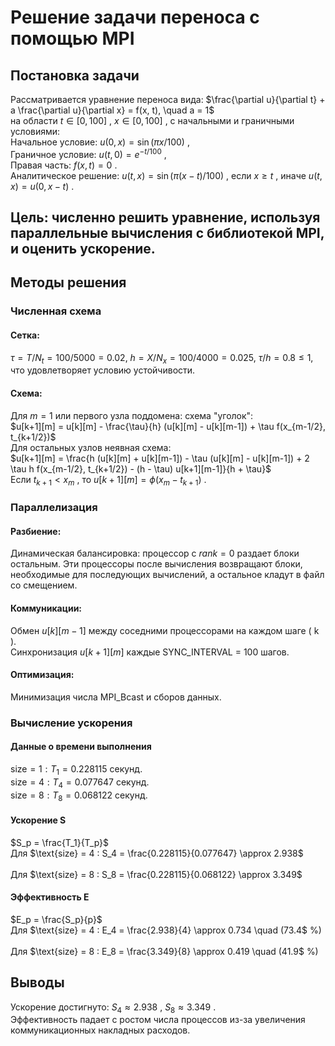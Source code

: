 # Решение задачи переноса с помощью MPI
## Постановка задачи
Рассматривается уравнение переноса вида:
$\frac{\partial u}{\partial t} + a \frac{\partial u}{\partial x} = f(x, t), \quad a = 1$ \
на области 
$t \in [0, 100]$
, 
$x \in [0, 100]$
,  с начальными и граничными условиями: \
Начальное условие: 
$u(0, x) = \sin(\pi x / 100)$
, \
Граничное условие: 
$u(t, 0) = e^{-t / 100}$
, \
Правая часть: 
$f(x, t) = 0$
. \
Аналитическое решение: 
$u(t, x) = \sin(\pi (x - t) / 100)$
, если 
$x \geq t$
, иначе 
$u(t, x) = u(0, x - t)$
.
## Цель: численно решить уравнение, используя параллельные вычисления с библиотекой MPI, и оценить ускорение.
## Методы решения
### Численная схема
#### Сетка: 
$\tau = T / N_t = 100 / 5000 = 0.02$, 
$h = X / N_x = 100 / 4000 = 0.025$, 
$\tau / h = 0.8 \leq 1$,  \
что удовлетворяет условию устойчивости. 
#### Схема: 
Для 
$m = 1$
 или первого узла поддомена: схема "уголок": \
$u[k+1][m] = u[k][m] - \frac{\tau}{h} (u[k][m] - u[k][m-1]) + \tau f(x_{m-1/2}, t_{k+1/2})$ \
Для остальных узлов неявная схема: \
$u[k+1][m] = \frac{h (u[k][m] + u[k][m-1]) - \tau (u[k][m] - u[k][m-1]) + 2 \tau h f(x_{m-1/2}, t_{k+1/2}) - (h - \tau) u[k+1][m-1]}{h + \tau}$ \
Если 
$t_{k+1} < x_m$
, то 
$u[k+1][m] = \phi(x_m - t_{k+1})$
.
### Параллелизация
#### Разбиение: 
Динамическая балансировка: процессор с $rank = 0$ раздает блоки остальным. Эти процессоры после вычисления возвращают блоки, 
необходимые для последующих вычислений, а остальное кладут в файл со смещением.
#### Коммуникации: 
Обмен 
$u[k][m-1]$
 между соседними процессорами на каждом шаге ( k ). \
Синхронизация 
$u[k+1][m]$
 каждые SYNC_INTERVAL = 100 шагов. 
#### Оптимизация: 
Минимизация числа MPI_Bcast и сборов данных. 
### Вычисление ускорения
#### Данные о времени выполнения
$\text{size} = 1
: 
T_1 = 0.228115$
 секунд. \
$\text{size} = 4
: 
T_4 = 0.077647$
 секунд. \
$\text{size} = 8
: 
T_8 = 0.068122$
 секунд. 
#### Ускорение S 
$S_p = \frac{T_1}{T_p}$ \
Для 
$\text{size} = 4
:
S_4 = \frac{0.228115}{0.077647} \approx 2.938$ \
\
Для 
$\text{size} = 8
:
S_8 = \frac{0.228115}{0.068122} \approx 3.349$ 
#### Эффективность E
$E_p = \frac{S_p}{p}$ \
Для 
$\text{size} = 4
:
E_4 = \frac{2.938}{4} \approx 0.734 \quad (73.4$ %) \
\
Для 
$\text{size} = 8
:
E_8 = \frac{3.349}{8} \approx 0.419 \quad (41.9$ %)
## Выводы
Ускорение достигнуто: 
$S_4 \approx 2.938$
, 
$S_8 \approx 3.349$
. \
Эффективность падает с ростом числа процессов из-за увеличения коммуникационных накладных расходов.
